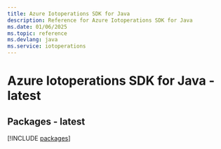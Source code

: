 ```yaml
---
title: Azure Iotoperations SDK for Java
description: Reference for Azure Iotoperations SDK for Java
ms.date: 01/06/2025
ms.topic: reference
ms.devlang: java
ms.service: iotoperations
---
```

# Azure Iotoperations SDK for Java - latest
## Packages - latest
[!INCLUDE [packages](iotoperations-index.md)]